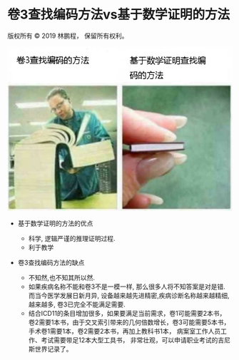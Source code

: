 # 卷3查找编码方法vs基于数学证明的方法

版权所有 © 2019 林鹏程， 保留所有权利。

![卷3查找编码方法vs基于数学证明的方法](./vol3_vs_math.png)

- 基于数学证明的方法的优点
  - 科学, 逻辑严谨的推理证明过程.
  - 利于教学

- 卷3查找编码方法的缺点
  - 不知然,也不知其所以然.
  - 如果疾病名称不能和卷3不是一模一样, 那么很多人将不知答案是对是错.
    而当今医学发展日新月异, 设备越来越先进精密,疾病诊断名称越来越精细,
    越来越多, 卷3已完全不能满足需要.
  - 结合ICD11的条目增加很多，如果要满足当前需求，卷1可能需要2本书，
    卷2需要1本书，由于交叉索引带来的几何倍数增长，卷3可能需要5本书，
    手术卷1需要1本，卷2需要2本书，再加上教科书1本，
    病案室工作人员工作、考试需要带足12本大型工具书，
    非常壮观，可以申请职业考试的吉尼斯世界记录了。
